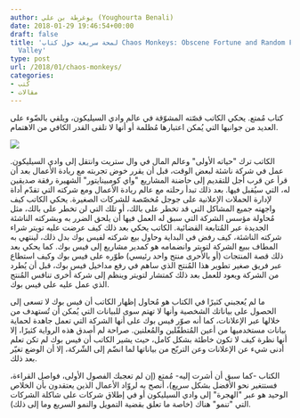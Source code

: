 ```yaml
---
author: يوغرطة بن علي (Youghourta Benali)
date: 2018-01-29 19:46:54+00:00
draft: false
title: 'لمحة سريعة حول كتاب Chaos Monkeys: Obscene Fortune and Random Failure in Silicon
  Valley'
type: post
url: /2018/01/chaos-monkeys/
categories:
- كُتب
- مقالات
---
```


كتاب مُمتع. يحكي الكاتب قصّته المشوّقة في عالم وادي السيليكون، ويلقي بالضّوء على العديد من جوانبها التي يُمكن اعتبارها مُظلمة أو أنها لا تلقى القدر الكافي من الاهتمام.

[![](http://www.it-scoop.com/wp-content/uploads/2018/01/Chaos-Monkeys.jpg)
](http://www.it-scoop.com/2018/01/chaos-monkeys/chaos-monkeys/)

الكاتب ترك "حياته الأولى" وعالم المال في وال ستريت وانتقل إلى وادي السيليكون. عمل في شركة ناشئة لبعض الوقت، قبل أن يقرر خوض تجربته مع ريادة الأعمال بعد أن قرأ عن قرب أجل للتقديم إلى حاضنة المشاريع "واي كومبينايتور" الشهيرة رفقة صديقين له، التي سيُقبل فيها. بعد ذلك تبدأ رحلته مع عالم ريادة الأعمال ومع شركته التي تقدّم أداة لإدارة الحملات الإعلانية على جوجل مُخصّصة للشركات الصغيرة.
يحكي الكاتب كيف واجهته جميع المشاكل التي قد تخطر على بالك، أو تلك التي لن تخطر على بالك، مثل مُحاولة مؤسس الشركة التي سبق له العمل فيها أن يلحق الضرر به وبشركته الناشئة الجديدة عبر المُتابعة القضائية.
الكاتب يحكي بعد ذلك كيف عرضت عليه تويتر شراء شركته الناشئة، كيف رفض في البداية وحاول بيع شركته لفيس بوك بدل ذلك، لينتهي به المطاف ببيع الشركة لتويتر وانضمامه هو كمدير مشاريع إلى فيس بوك.
كما يحكي بعد ذلك قصة المنتجات (أو بالأحرى منتج واحد رئيسي) طوّره على فيس بوك وكيف استطاع عبر فريق صغير تطوير هذا المُنتج الذي ساهم في رفع مداخيل فيس بوك، قبل أن يُطرد من الشركة ويعود للعمل بعد ذلك كمتشار لتويتر وينظم إلى شركة أخرى تنافس المُنتج الذي عمل عليه على فيس بوك.

ما لم يُعجبني كثيرًا في الكتاب هو مُحاول إظهار الكاتب أن فيس بوك لا تسعى إلى الحصول على بياناتك الشخصية وأنها لا تهتم سوى للبيانات التي يُمكن أن تُستهدف من خلالها عبر الإعلانات، كما أنه صوّر فيس بوك على أنها الشركة التي تعمل جاهدة لحماية بيانات مستخدميها من أعين المُتطفّلين والمُعلنين. صراحة لم أصدق هذه الرواية كثيرًا، إلا أنها نظرة كيف لا تكون خاطئة بشكل كامل، حيث يشير الكاتب أن فيس بوك لم تكن تعلم أدنى شيء عن الإعلانات وعن التربّح من بياناتها لما انضّم إلى الشّركة، إلا أن الوضع تغيّر بعد ذلك.

الكتاب -كما سبق أن أشرت إليه- مُمتع (إن لم تعجبك الفصول الأولى، فواصل القراءة، فستتغير نحو الأفضل بشكل سريع)، أنصح به لروّاد الأعمال الذين يعتقدون بأن الخلاص الوحيد هو عبر "الهجرة" إلى وادي السيليكون أو في إطلاق شركات على شاكلة الشركات التي "تنمو" هناك (خاصة ما تعلق بقضية التمويل والنمو السريع وما إلى ذلك).

